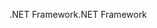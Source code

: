 <span data-ttu-id="fc665-101">.NET Framework</span><span class="sxs-lookup"><span data-stu-id="fc665-101">.NET Framework</span></span>